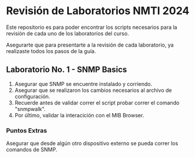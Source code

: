 # Revisión de Laboratorios NMTI 2024

Este repositorio es para poder encontrar los scripts necesarios para la revisión de cada uno de los laboratorios del curso.

Asegurarte que para presentarte a la revisión de cada laboratorio, ya realizaste todos los pasos de la guía.

## Laboratorio No. 1 - SNMP Basics

1. Asegurar que SNMP se encuentre instalado y corriendo.
2. Asegurar que se realizaron los cambios necesarios al archivo de configuración.
3. Recuerde antes de validar correr el script probar correr el comando "snmpwalk".
4. Por último, validar la interacición con el MIB Browser.

### Puntos Extras
Asegurar que desde algún otro dispositivo externo se pueda correr los comandos de SNMP.
